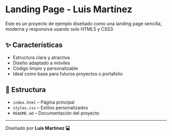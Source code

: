 # Landing Page - Luis Martínez

Este es un proyecto de ejemplo diseñado como una landing page sencilla, moderna y responsiva usando solo HTML5 y CSS3.

## ✨ Características

- Estructura clara y atractiva
- Diseño adaptado a móviles
- Código limpio y personalizable
- Ideal como base para futuros proyectos o portafolio

## 📂 Estructura

- `index.html` – Página principal
- `styles.css` – Estilos personalizados
- `README.md` – Documentación del proyecto

---

Diseñado por **Luis Martínez 💻**
